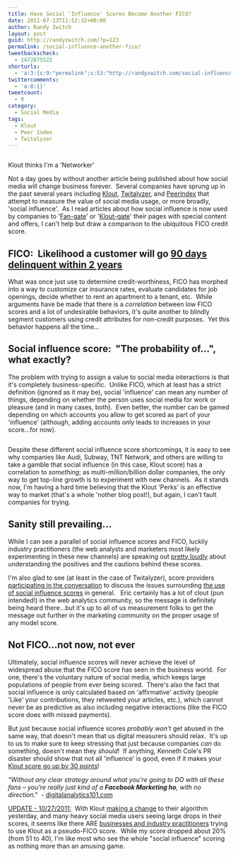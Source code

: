 ```yaml
---
title: Have Social 'Influence' Scores Become Another FICO?
date: 2011-07-13T11:52:32+00:00
author: Randy Zwitch
layout: post
guid: http://randyzwitch.com/?p=123
permalink: /social-influence-another-fico/
tweetbackscheck:
  - 1472875522
shorturls:
  - 'a:3:{s:9:"permalink";s:53:"http://randyzwitch.com/social-influence-another-fico/";s:7:"tinyurl";s:26:"http://tinyurl.com/8y6or4s";s:4:"isgd";s:19:"http://is.gd/ZB9zMc";}'
twittercomments:
  - 'a:0:{}'
tweetcount:
  - 0
category:
  - Social Media
tags:
  - Klout
  - Peer Index
  - Twitalyzer
---
```

<div id="attachment_139" style="width: 205px" class="wp-caption alignright">
  <img class="size-full wp-image-139   " title="zwitch-klout-july-2011" src="http://i0.wp.com/randyzwitch.com/wp-content/uploads/2011/07/zwitch-klout-july-2011.png?fit=195%2C179" alt="" data-recalc-dims="1" />

  <p class="wp-caption-text">
    Klout thinks I'm a 'Networker'
  </p>
</div>

Not a day goes by without another article being published about how social media will change business forever.  Several companies have sprung up in the past several years including <a title="Klout" href="http://klout.com" target="_blank">Klout</a>, <a title="Twitalyzer" href="http://twitalyzer.com/" target="_blank">Twitalyzer</a>, and <a title="Peer Index" href="http://peerindex.net" target="_blank">PeerIndex</a> that attempt to measure the value of social media usage, or more broadly, 'social influence'.  As I read articles about how social influence is now used by companies to '<a title="Facebook Fan Gating" href="http://blog.milestoneinternet.com/industry-news/facebook-fan-gates/" target="_blank">Fan-gate</a>' or '<a title="Klout gate" href="http://mashable.com/2011/06/22/klout-gate/" target="_blank">Klout-gate</a>' their pages with special content and offers, I can't help but draw a comparison to the ubiquitous FICO credit score.



## FICO:  Likelihood a customer will go <span style="text-decoration: underline;">90 days delinquent within 2 years</span>

What was once just use to determine credit-worthiness, FICO has morphed into a way to customize car insurance rates, evaluate candidates for job openings, decide whether to rent an apartment to a tenant, etc.  While arguments have be made that there is a _correlation_ between low FICO scores and a lot of undesirable behaviors, it's quite another to blindly segment customers using credit attributes for non-credit purposes.  Yet this behavior happens all the time...

## Social influence score:  "The probability of...", what exactly?

The problem with trying to assign a value to social media interactions is that it's completely business-specific.  Unlike FICO, which at least has a strict definition (ignored as it may be), social 'influence' can mean any number of things, depending on whether the person uses social media for work or pleasure (and in many cases, both).  Even better, the number can be gamed depending on which accounts you allow to get scored as part of your 'influence' (although, adding accounts only leads to increases in your score...for now).

<img class="size-full wp-image-143 alignleft" title="twitalyzer-zwitch-july2011" src="http://i1.wp.com/randyzwitch.com/wp-content/uploads/2011/07/twitalyzer-zwitch-july2011.png?fit=139%2C77" alt="" srcset="http://i1.wp.com/randyzwitch.com/wp-content/uploads/2011/07/twitalyzer-zwitch-july2011.png?w=310 310w, http://i1.wp.com/randyzwitch.com/wp-content/uploads/2011/07/twitalyzer-zwitch-july2011.png?resize=300%2C166 300w" sizes="(max-width: 139px) 100vw, 139px" data-recalc-dims="1" />

Despite these different social influence score shortcomings, it is easy to see why companies like Audi, Subway, TNT Network, and others are willing to take a gamble that social influence (in this case, Klout score) has a correlation to _something_; as multi-million/billion dollar companies, the only way to get top-line growth is to experiment with new channels.  As it stands now, I'm having a hard time believing that the Klout 'Perks' is an effective way to market (that's a whole 'nother blog post!), but again, I can't fault companies for trying.





## Sanity still prevailing...

While I can see a parallel of social influence scores and FICO, luckily industry practitioners (the web analysts and marketers most likely experimenting in these new channels) are speaking out <a title="Measure Mob focus on value" href="http://www.measuremob.com/2011/06/stop-focusing-on-bullshit-social-metrics-and-start-focusing-on-real-value/" target="_blank">pretty loudly</a> about understanding the positives and the cautions behind these scores.

I'm also glad to see (at least in the case of Twitalyzer), score providers [participating in the conversation](http://blog.twitalyzer.com/ "Twitalyzer blog") to discuss the issues surrounding [the use of social influence scores](http://blog.twitalyzer.com/2011/02/companies-must-not-rely-on-a-single-score/ "Dont rely on single influence score") in general.   Eric certainly has a lot of clout (pun intended!) in the web analytics community, so the message is definitely being heard there...but it's up to all of us measurement folks to get the message out further in the marketing community on the proper usage of any model score.

## Not FICO...not now, not ever

Ultimately, social influence scores will never achieve the level of widespread abuse that the FICO score has seen in the business world.  For one, there's the voluntary nature of social media, which keeps large populations of people from ever being scored.  There's also the fact that social influence is only calculated based on 'affirmative' activity (people 'Like' your contributions, they retweeted your articles, etc.), which cannot never be as predictive as also including negative interactions (like the FICO score does with missed payments).

But just because social influence scores _probably won't_ get abused in the same way, that doesn't mean that us digital measurers should relax.  It's up to us to make sure to keep stressing that just because companies _can_ do something, doesn't mean they _should_!  If anything, Kenneth Cole's PR disaster should show that not all 'influence' is good, even if it makes your [Klout score go up by 30 points](http://www.web-strategist.com/blog/2011/02/21/klout-for-business-a-sometimes-useful-metric-but-an-incomplete-view-of-customers/ "Klout sometimes useful but not always")!

_"Without any clear strategy around what you’re going to DO with all these fans – you’re really just kind of a **Facebook Marketing ho**, with no direction_."  - <a title="Facebook Marketing ho" href="http://digitalanalytics101.com/?p=103" target="_blank">digitalanalytics101.com</a>

<span style="text-decoration: underline;">UPDATE - 10/27/2011:</span>  With Klout <a title="Accuracy AND Stability make for a good model" href="http://corp.klout.com/blog/2011/10/a-more-accurate-transparent-klout-score/" target="_blank">making a change</a> to their algorithm yesterday, and many heavy social media users seeing large drops in their scores, it seems like there ARE <a title="Klout score is not FICO" href="http://dannybrown.me/2011/10/26/a-klout-upside-the-head/" target="_blank">businesses and industry practitioners</a> trying to use Klout as a pseudo-FICO score.  While my score dropped about 20% (from 51 to 40), I'm like most who see the whole "social influence" scoring as nothing more than an amusing game.

&nbsp;
